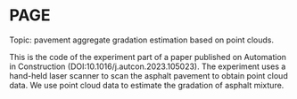 # PAGE
Topic: pavement aggregate gradation estimation based on point clouds.

This is the code of the experiment part of a paper published on Automation in Construction (DOI:10.1016/j.autcon.2023.105023). The experiment uses a hand-held laser scanner to scan the asphalt pavement to obtain point cloud data. We use point cloud data to estimate the gradation of asphalt mixture.
